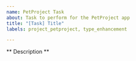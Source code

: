 ```yaml
---
name: PetProject Task
about: Task to perform for the PetProject app
title: "[Task] Title"
labels: project_petproject, type_enhancement

---
```


** Description **

